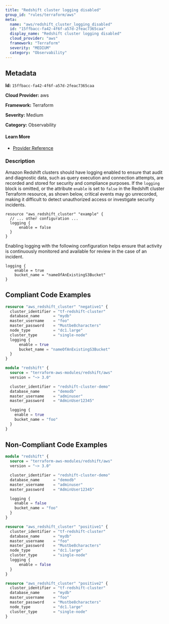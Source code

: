 ```yaml
---
title: "Redshift cluster logging disabled"
group_id: "rules/terraform/aws"
meta:
  name: "aws/redshift_cluster_logging_disabled"
  id: "15ffbacc-fa42-4f6f-a57d-2feac7365caa"
  display_name: "Redshift cluster logging disabled"
  cloud_provider: "aws"
  framework: "Terraform"
  severity: "MEDIUM"
  category: "Observability"
---
```

## Metadata

**Id:** `15ffbacc-fa42-4f6f-a57d-2feac7365caa`

**Cloud Provider:** aws

**Framework:** Terraform

**Severity:** Medium

**Category:** Observability

#### Learn More

 - [Provider Reference](https://registry.terraform.io/providers/hashicorp/aws/latest/docs/resources/redshift_cluster#enable)

### Description

 Amazon Redshift clusters should have logging enabled to ensure that audit and diagnostic data, such as query execution and connection attempts, are recorded and stored for security and compliance purposes. If the `logging` block is omitted, or the attribute `enable` is set to `false` in the Redshift cluster Terraform resource, as shown below, critical events may go unrecorded, making it difficult to detect unauthorized access or investigate security incidents.

```
resource "aws_redshift_cluster" "example" {
  // ... other configuration ...
  logging {
      enable = false
  }
}
```

Enabling logging with the following configuration helps ensure that activity is continuously monitored and available for review in the case of an incident.

```
logging {
    enable = true
    bucket_name = "nameOfAnExistingS3Bucket"
}
```




## Compliant Code Examples
```terraform
resource "aws_redshift_cluster" "negative1" {
  cluster_identifier = "tf-redshift-cluster"
  database_name      = "mydb"
  master_username    = "foo"
  master_password    = "Mustbe8characters"
  node_type          = "dc1.large"
  cluster_type       = "single-node"
  logging {
      enable = true
      bucket_name = "nameOfAnExistingS3Bucket"
  }
}
```

```terraform
module "redshift" {
  source = "terraform-aws-modules/redshift/aws"
  version = "~> 3.0"

  cluster_identifier = "redshift-cluster-demo"
  database_name      = "demodb"
  master_username    = "adminuser"
  master_password    = "AdminUser12345"

  logging {
    enable = true
    bucket_name = "foo"
  }
}
```
## Non-Compliant Code Examples
```terraform
module "redshift" {
  source = "terraform-aws-modules/redshift/aws"
  version = "~> 3.0"

  cluster_identifier = "redshift-cluster-demo"
  database_name      = "demodb"
  master_username    = "adminuser"
  master_password    = "AdminUser12345"

  logging {
    enable = false
    bucket_name = "foo"
  }
}
```

```terraform
resource "aws_redshift_cluster" "positive1" {
  cluster_identifier = "tf-redshift-cluster"
  database_name      = "mydb"
  master_username    = "foo"
  master_password    = "Mustbe8characters"
  node_type          = "dc1.large"
  cluster_type       = "single-node"
  logging {
      enable = false
  }
}

resource "aws_redshift_cluster" "positive2" {
  cluster_identifier = "tf-redshift-cluster"
  database_name      = "mydb"
  master_username    = "foo"
  master_password    = "Mustbe8characters"
  node_type          = "dc1.large"
  cluster_type       = "single-node"
}
```
